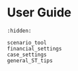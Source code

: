 # User Guide
```{toctree}
:hidden:

scenario_tool
financial_settings
case_settings
general_ST_tips
```
